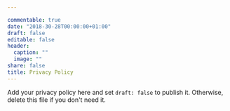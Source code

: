 ```yaml
---

commentable: true
date: "2018-30-28T00:00:00+01:00"
draft: false
editable: false
header:
  caption: ""
  image: ""
share: false
title: Privacy Policy
---
```


Add your privacy policy here and set `draft: false` to publish it. Otherwise, delete this file if you don't need it.
